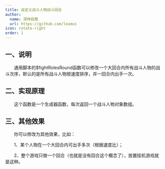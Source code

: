 ```yaml
---
title: 自定义战斗人物战斗回合
author:
  name: 深林孤鹰
  url: https://github.com/leamus
icon: rotate-right
order: 1
---
```


## 一、说明

&emsp;&emsp;通用脚本的\$fightRolesRound函数可以修改一个大回合内所有战斗人物的战斗次序，默认的是所有战斗人物按速度排序，并一回合内出手一次。

## 二、实现原理

&emsp;&emsp;这个函数是一个生成器函数，每次返回一个战斗人物对象数组。

## 三、其他效果

&emsp;&emsp;你可以修改为其他效果，比如：

&emsp;&emsp;1、某个人物在一个大回合内可出手多次（根据速度比）；

&emsp;&emsp;2、整个游戏只做一个回合（也就是没有回合这个概念了），放置挂机游戏就是这种。
